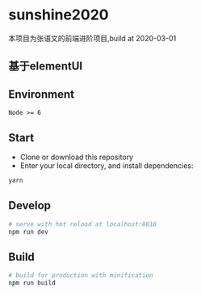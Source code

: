 # sunshine2020
本项目为张语文的前端进阶项目,build at 2020-03-01

基于elementUI
--------------------------------------------
## Environment

`Node >= 6`

## Start

 - Clone or download this repository
 - Enter your local directory, and install dependencies:

``` bash
yarn
```

## Develop

``` bash
# serve with hot reload at localhost:8010
npm run dev
```

## Build

``` bash
# build for production with minification
npm run build
```

